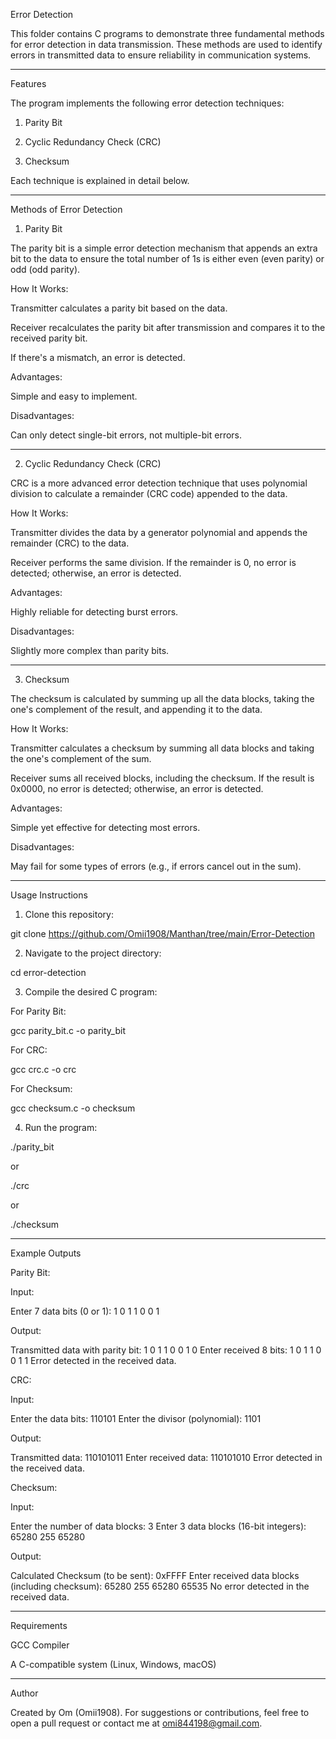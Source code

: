 Error Detection

This folder contains C programs to demonstrate three fundamental methods for error detection in data transmission. These methods are used to identify errors in transmitted data to ensure reliability in communication systems.


---

Features

The program implements the following error detection techniques:

1. Parity Bit


2. Cyclic Redundancy Check (CRC)


3. Checksum



Each technique is explained in detail below.


---

Methods of Error Detection

1. Parity Bit

The parity bit is a simple error detection mechanism that appends an extra bit to the data to ensure the total number of 1s is either even (even parity) or odd (odd parity).

How It Works:

Transmitter calculates a parity bit based on the data.

Receiver recalculates the parity bit after transmission and compares it to the received parity bit.

If there's a mismatch, an error is detected.


Advantages:

Simple and easy to implement.


Disadvantages:

Can only detect single-bit errors, not multiple-bit errors.




---

2. Cyclic Redundancy Check (CRC)

CRC is a more advanced error detection technique that uses polynomial division to calculate a remainder (CRC code) appended to the data.

How It Works:

Transmitter divides the data by a generator polynomial and appends the remainder (CRC) to the data.

Receiver performs the same division. If the remainder is 0, no error is detected; otherwise, an error is detected.


Advantages:

Highly reliable for detecting burst errors.


Disadvantages:

Slightly more complex than parity bits.




---

3. Checksum

The checksum is calculated by summing up all the data blocks, taking the one's complement of the result, and appending it to the data.

How It Works:

Transmitter calculates a checksum by summing all data blocks and taking the one's complement of the sum.

Receiver sums all received blocks, including the checksum. If the result is 0x0000, no error is detected; otherwise, an error is detected.


Advantages:

Simple yet effective for detecting most errors.


Disadvantages:

May fail for some types of errors (e.g., if errors cancel out in the sum).




---

Usage Instructions

1. Clone this repository:

git clone https://github.com/Omii1908/Manthan/tree/main/Error-Detection


2. Navigate to the project directory:

cd error-detection


3. Compile the desired C program:

For Parity Bit:

gcc parity_bit.c -o parity_bit

For CRC:

gcc crc.c -o crc

For Checksum:

gcc checksum.c -o checksum



4. Run the program:

./parity_bit

or

./crc

or

./checksum




---

Example Outputs

Parity Bit:

Input:

Enter 7 data bits (0 or 1): 1 0 1 1 0 0 1

Output:

Transmitted data with parity bit: 1 0 1 1 0 0 1 0
Enter received 8 bits: 1 0 1 1 0 0 1 1
Error detected in the received data.

CRC:

Input:

Enter the data bits: 110101
Enter the divisor (polynomial): 1101

Output:

Transmitted data: 110101011
Enter received data: 110101010
Error detected in the received data.

Checksum:

Input:

Enter the number of data blocks: 3
Enter 3 data blocks (16-bit integers): 65280 255 65280

Output:

Calculated Checksum (to be sent): 0xFFFF
Enter received data blocks (including checksum): 65280 255 65280 65535
No error detected in the received data.


---

Requirements

GCC Compiler

A C-compatible system (Linux, Windows, macOS)



---

Author

Created by Om (Omii1908). For suggestions or contributions, feel free to open a pull request or contact me at omi844198@gmail.com.


